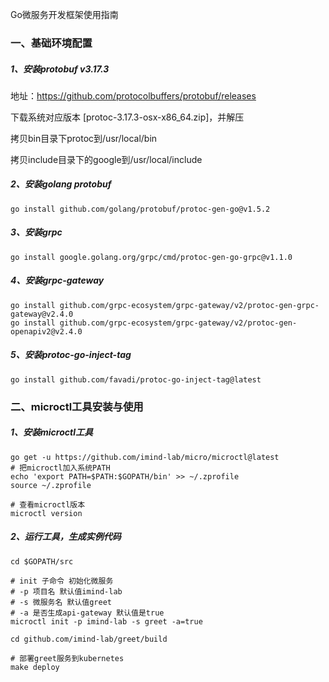 Go微服务开发框架使用指南

### 一、基础环境配置

##### 1、安装protobuf v3.17.3

地址：https://github.com/protocolbuffers/protobuf/releases 

下载系统对应版本 [protoc-3.17.3-osx-x86_64.zip]，并解压

拷贝bin目录下protoc到/usr/local/bin

拷贝include目录下的google到/usr/local/include

##### 2、安装golang protobuf

```shell
go install github.com/golang/protobuf/protoc-gen-go@v1.5.2
```

##### 3、安装grpc

```shell
go install google.golang.org/grpc/cmd/protoc-gen-go-grpc@v1.1.0
```

##### 4、安装grpc-gateway

```shell
go install github.com/grpc-ecosystem/grpc-gateway/v2/protoc-gen-grpc-gateway@v2.4.0
go install github.com/grpc-ecosystem/grpc-gateway/v2/protoc-gen-openapiv2@v2.4.0
```

##### 5、安装protoc-go-inject-tag

```shell
go install github.com/favadi/protoc-go-inject-tag@latest
```

### 二、microctl工具安装与使用

##### 1、安装microctl工具

```shell
go get -u https://github.com/imind-lab/micro/microctl@latest
# 把microctl加入系统PATH
echo 'export PATH=$PATH:$GOPATH/bin' >> ~/.zprofile
source ~/.zprofile

# 查看microctl版本
microctl version
```

##### 2、运行工具，生成实例代码

```shell
cd $GOPATH/src

# init 子命令 初始化微服务
# -p 项目名 默认值imind-lab
# -s 微服务名 默认值greet
# -a 是否生成api-gateway 默认值是true
microctl init -p imind-lab -s greet -a=true

cd github.com/imind-lab/greet/build

# 部署greet服务到kubernetes
make deploy
```

### 
